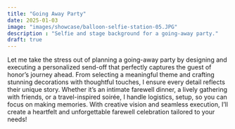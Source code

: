```yaml
---
title: "Going Away Party"
date: 2025-01-03
image: "images/showcase/balloon-selfie-station-05.JPG"
description : "Selfie and stage background for a going-away party."
draft: true
---
```


Let me take the stress out of planning a going-away party by designing and executing a personalized send-off that perfectly captures the guest of honor’s journey ahead. From selecting a meaningful theme and crafting stunning decorations with thoughtful touches, I ensure every detail reflects their unique story. Whether it’s an intimate farewell dinner, a lively gathering with friends, or a travel-inspired soirée, I handle logistics, setup, so you can focus on making memories. With creative vision and seamless execution, I’ll create a heartfelt and unforgettable farewell celebration tailored to your needs!